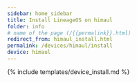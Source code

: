 ```yaml
---
sidebar: home_sidebar
title: Install LineageOS on himaul
folder: info
# name of the page (/{{permalink}}.html)
redirect_from: himaul_install.html
permalink: /devices/himaul/install
device: himaul
---
```

{% include templates/device_install.md %}
